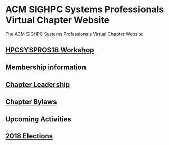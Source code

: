 # ACM SIGHPC Systems Professionals Virtual Chapter Website
The ACM SIGHPC Systems Professionals Virtual Chapter Website

## [HPCSYSPROS18 Workshop](http://hpcsyspros.org/)

## Membership information

## [Chapter Leadership](SIGHPCSystemsOfficers.md)

## [Chapter Bylaws](https://github.com/SIGHPC-SYSPROS/OrganizationalDocs/blob/master/SIGHPCSystemsBylaws.md)

## Upcoming Activities

## [2018 Elections](2018Candidates.md)

